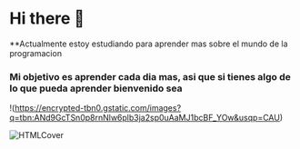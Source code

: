  # Hi there 👋     
  **Actualmente estoy estudiando para aprender mas sobre el mundo de la programacion
### Mi objetivo es aprender cada dia mas, asi que si tienes algo de lo que pueda aprender bienvenido sea
!(https://encrypted-tbn0.gstatic.com/images?q=tbn:ANd9GcTSn0p8rnNlw6plb3ja2sp0uAaMJ1bcBF_YOw&usqp=CAU)

![HTMLCover](https://user-images.githubusercontent.com/81112679/113527562-98b22c00-9583-11eb-9181-7d0f8a6b1048.jpg)
